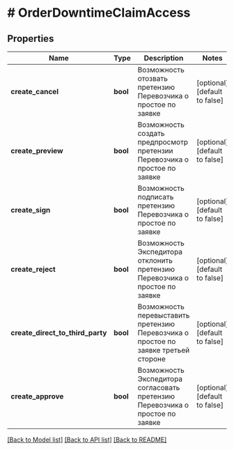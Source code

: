 # # OrderDowntimeClaimAccess

## Properties

Name | Type | Description | Notes
------------ | ------------- | ------------- | -------------
**create_cancel** | **bool** | Возможность отозвать претензию Перевозчика о простое по заявке | [optional] [default to false]
**create_preview** | **bool** | Возможность создать предпросмотр претензии Перевозчика о простое по заявке | [optional] [default to false]
**create_sign** | **bool** | Возможность подписать претензию Перевозчика о простое по заявке | [optional] [default to false]
**create_reject** | **bool** | Возможность Экспедитора отклонить претензию Перевозчика о простое по заявке | [optional] [default to false]
**create_direct_to_third_party** | **bool** | Возможность перевыставить претензию Перевозчика о простое по заявке третьей стороне | [optional] [default to false]
**create_approve** | **bool** | Возможность Экспедитора согласовать претензию Перевозчика о простое по заявке | [optional] [default to false]

[[Back to Model list]](../../README.md#models) [[Back to API list]](../../README.md#endpoints) [[Back to README]](../../README.md)

